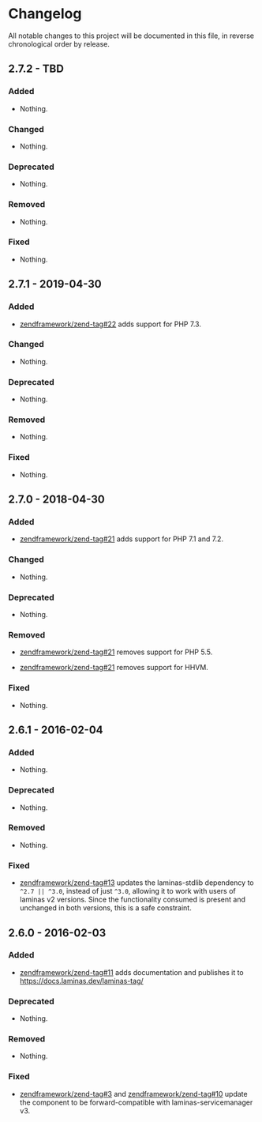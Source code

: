 # Changelog

All notable changes to this project will be documented in this file, in reverse chronological order by release.

## 2.7.2 - TBD

### Added

- Nothing.

### Changed

- Nothing.

### Deprecated

- Nothing.

### Removed

- Nothing.

### Fixed

- Nothing.

## 2.7.1 - 2019-04-30

### Added

- [zendframework/zend-tag#22](https://github.com/zendframework/zend-tag/pull/22) adds support for PHP 7.3.

### Changed

- Nothing.

### Deprecated

- Nothing.

### Removed

- Nothing.

### Fixed

- Nothing.

## 2.7.0 - 2018-04-30

### Added

- [zendframework/zend-tag#21](https://github.com/zendframework/zend-tag/pull/21) adds support for PHP 7.1 and 7.2.

### Changed

- Nothing.

### Deprecated

- Nothing.

### Removed

- [zendframework/zend-tag#21](https://github.com/zendframework/zend-tag/pull/21) removes support for PHP 5.5.

- [zendframework/zend-tag#21](https://github.com/zendframework/zend-tag/pull/21) removes support for HHVM.

### Fixed

- Nothing.

## 2.6.1 - 2016-02-04

### Added

- Nothing.

### Deprecated

- Nothing.

### Removed

- Nothing.

### Fixed

- [zendframework/zend-tag#13](https://github.com/zendframework/zend-tag/pull/13) updates the
  laminas-stdlib dependency to `^2.7 || ^3.0`, instead of just `^3.0`, allowing
  it to work with users of laminas v2 versions. Since the functionality consumed is
  present and unchanged in both versions, this is a safe constraint.

## 2.6.0 - 2016-02-03

### Added

- [zendframework/zend-tag#11](https://github.com/zendframework/zend-tag/pull/11) adds documentation
  and publishes it to https://docs.laminas.dev/laminas-tag/

### Deprecated

- Nothing.

### Removed

- Nothing.

### Fixed

- [zendframework/zend-tag#3](https://github.com/zendframework/zend-tag/pull/3) and
  [zendframework/zend-tag#10](https://github.com/zendframework/zend-tag/pull/10) update the component
  to be forward-compatible with laminas-servicemanager v3.
